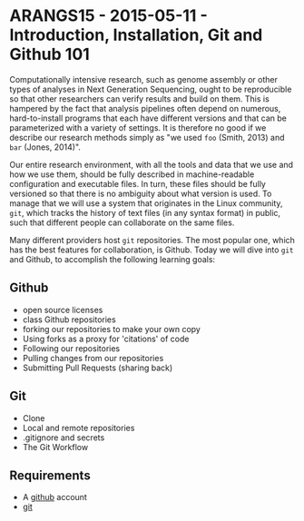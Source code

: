 ARANGS15 - 2015-05-11 - Introduction, Installation, Git and Github 101 
======================================================================

Computationally intensive research, such as genome assembly or other types of analyses in
Next Generation Sequencing, ought to be reproducible so that other researchers can verify
results and build on them. This is hampered by the fact that analysis pipelines often
depend on numerous, hard-to-install programs that each have different versions and that 
can be parameterized with a variety of settings. It is therefore no good if we describe 
our research methods simply as "we used `foo` (Smith, 2013) and `bar` (Jones, 2014)".

Our entire research environment, with all the tools and data that we use and how we use 
them, should be fully described in machine-readable configuration and executable files. 
In turn, these files should be fully versioned so that there is no ambiguity about what 
version is used. To manage that we will use a system that originates in the Linux 
community, `git`, which tracks the history of text files (in any syntax format) in public,
such that different people can collaborate on the same files.

Many different providers host `git` repositories. The most popular one, which has the best
features for collaboration, is Github. Today we will dive into `git` and Github, to 
accomplish the following learning goals:

Github
------

- open source licenses
- class Github repositories
- forking our repositories to make your own copy
- Using forks as a proxy for 'citations' of code
- Following our repositories
- Pulling changes from our repositories
- Submitting Pull Requests (sharing back)

Git
---

- Clone
- Local and remote repositories
- .gitignore and secrets
- The Git Workflow

Requirements
------------

- A [github](http://github.com) account
- [git](http://git-scm.com/downloads)